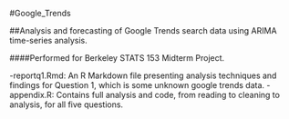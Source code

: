 #Google_Trends

##Analysis and forecasting of Google Trends search data using ARIMA time-series analysis. 

####Performed for Berkeley STATS 153 Midterm Project. 

-reportq1.Rmd: An R Markdown file presenting analysis techniques and findings for Question 1, which is some unknown google trends data. 
-appendix.R: Contains full analysis and code, from reading to cleaning to analysis, for all five questions. 
